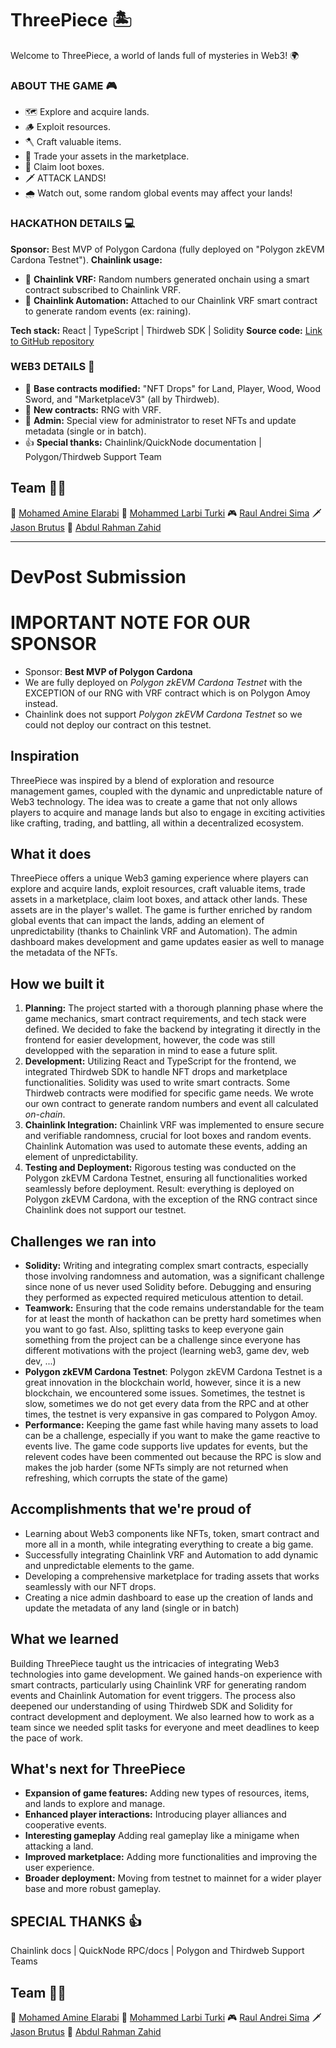 # ThreePiece 🏝️ 
Welcome to ThreePiece, a world of lands full of mysteries in Web3! 🌍

### ABOUT THE GAME 🎮

- 🗺️ Explore and acquire lands.
- 🪵 Exploit resources.
- 🪓 Craft valuable items.
- 🛒 Trade your assets in the marketplace.
- 🎁 Claim loot boxes.
- 🗡️ ATTACK LANDS!
- 🌧️ Watch out, some random global events may affect your lands!

### HACKATHON DETAILS 💻

**Sponsor:** Best MVP of Polygon Cardona (fully deployed on "Polygon zkEVM Cardona Testnet").
**Chainlink usage:**
- 🎲 **Chainlink VRF:** Random numbers generated onchain using a smart contract subscribed to Chainlink VRF.
- 🤖 **Chainlink Automation:** Attached to our Chainlink VRF smart contract to generate random events (ex: raining).

**Tech stack:** React | TypeScript | Thirdweb SDK | Solidity
**Source code:** [Link to GitHub repository](https://github.com/tmdeim-git/hackathon-chainlink-game/tree/main)

### WEB3 DETAILS 🔗

- 📔 **Base contracts modified:** "NFT Drops" for Land, Player, Wood, Wood Sword, and "MarketplaceV3" (all by Thirdweb).
- 📝 **New contracts:** RNG with VRF.
- 🎩 **Admin:** Special view for administrator to reset NFTs and update metadata (single or in batch).
- 👍 **Special thanks:** Chainlink/QuickNode documentation | Polygon/Thirdweb Support Team
## Team 🧑‍💻
🤖 [Mohamed Amine Elarabi](https://github.com/TheVortex8) 
🎩 [Mohammed Larbi Turki](https://github.com/tmdeim-git) 
🎮 [Raul Andrei Sima](https://github.com/RaulSima) 
🗡️ [Jason Brutus](https://github.com/BlastChaos) 
👶 [Abdul Rahman Zahid](https://github.com/LLAbdul) 

---
# DevPost Submission
# IMPORTANT NOTE FOR OUR SPONSOR
- Sponsor: **Best MVP of Polygon Cardona** 
- We are fully deployed on *Polygon zkEVM Cardona Testnet* with the EXCEPTION of our RNG with VRF contract which is on Polygon Amoy instead. 
- Chainlink does not support *Polygon zkEVM Cardona Testnet* so we could not deploy our contract on this testnet.


## Inspiration

ThreePiece was inspired by a blend of exploration and resource management games, coupled with the dynamic and unpredictable nature of Web3 technology. The idea was to create a game that not only allows players to acquire and manage lands but also to engage in exciting activities like crafting, trading, and battling, all within a decentralized ecosystem.

## What it does

ThreePiece offers a unique Web3 gaming experience where players can explore and acquire lands, exploit resources, craft valuable items, trade assets in a marketplace, claim loot boxes, and attack other lands. These assets are in the player's wallet. The game is further enriched by random global events that can impact the lands, adding an element of unpredictability (thanks to Chainlink VRF and Automation). The admin dashboard makes development and game updates easier as well to manage the metadata of the NFTs.

## How we built it

1. **Planning:** The project started with a thorough planning phase where the game mechanics, smart contract requirements, and tech stack were defined. We decided to fake the backend by integrating it directly in the frontend for easier development, however, the code was still developped with the separation in mind to ease a future split.
2. **Development:** Utilizing React and TypeScript for the frontend, we integrated Thirdweb SDK to handle NFT drops and marketplace functionalities. Solidity was used to write smart contracts. Some Thirdweb contracts were modified for specific game needs. We wrote our own contract to generate random numbers and event all calculated *on-chain*.
3. **Chainlink Integration:** Chainlink VRF was implemented to ensure secure and verifiable randomness, crucial for loot boxes and random events. Chainlink Automation was used to automate these events, adding an element of unpredictability.
4. **Testing and Deployment:** Rigorous testing was conducted on the Polygon zkEVM Cardona Testnet, ensuring all functionalities worked seamlessly before deployment. Result: everything is deployed on Polygon zkEVM Cardona, with the exception of the RNG contract since Chainlink does not support our testnet.

## Challenges we ran into

- **Solidity:** Writing and integrating complex smart contracts, especially those involving randomness and automation, was a significant challenge since none of us never used Solidity before. Debugging and ensuring they performed as expected required meticulous attention to detail.
- **Teamwork:** Ensuring that the code remains understandable for the team for at least the month of hackathon can be pretty hard sometimes when you want to go fast. Also, splitting tasks to keep everyone gain something from the project can be a challenge since everyone has different motivations with the project (learning web3, game dev, web dev, ...)
-  **Polygon zkEVM Cardona Testnet**: Polygon zkEVM Cardona Testnet is a great innovation in the blockchain world, however, since it is a new blockchain, we encountered some issues. Sometimes, the testnet is slow, sometimes we do not get every data from the RPC and at other times, the testnet is very expansive in gas compared to Polygon Amoy.
- **Performance:** Keeping the game fast while having many assets to load can be a challenge, especially if you want to make the game reactive to events live. The game code supports live updates for events, but the relevent codes have been commented out because the RPC is slow and makes the job harder (some NFTs simply are not returned when refreshing, which corrupts the state of the game)

## Accomplishments that we're proud of

- Learning about Web3 components like NFTs, token, smart contract and more all in a month, while integrating everything to create a big game.
- Successfully integrating Chainlink VRF and Automation to add dynamic and unpredictable elements to the game.
- Developing a comprehensive marketplace for trading assets that works seamlessly with our NFT drops.
- Creating a nice admin dashboard to ease up the creation of lands and update the metadata of any land (single or in batch)

## What we learned

Building ThreePiece taught us the intricacies of integrating Web3 technologies into game development. We gained hands-on experience with smart contracts, particularly using Chainlink VRF for generating random events and Chainlink Automation for event triggers. The process also deepened our understanding of using Thirdweb SDK and Solidity for contract development and deployment. We also learned how to work as a team since we needed split tasks for everyone and meet deadlines to keep the pace of work.

## What's next for ThreePiece

- **Expansion of game features:** Adding new types of resources, items, and lands to explore and manage.
- **Enhanced player interactions:** Introducing player alliances and cooperative events.
- **Interesting gameplay** Adding real gameplay like a minigame when attacking a land.
- **Improved marketplace:** Adding more functionalities and improving the user experience.
- **Broader deployment:** Moving from testnet to mainnet for a wider player base and more robust gameplay.

## SPECIAL THANKS 👍

Chainlink docs | QuickNode RPC/docs | Polygon and Thirdweb Support Teams

## Team 🧑‍💻
🤖 [Mohamed Amine Elarabi](https://github.com/TheVortex8) 
🎩 [Mohammed Larbi Turki](https://github.com/tmdeim-git) 
🎮 [Raul Andrei Sima](https://github.com/RaulSima) 
🗡️ [Jason Brutus](https://github.com/BlastChaos) 
👶 [Abdul Rahman Zahid](https://github.com/LLAbdul) 